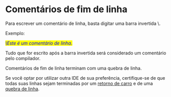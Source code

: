 # Comentários de fim de linha

Para escrever um comentário de linha, basta digitar uma barra invertida \\.

Exemplo:

_<mark style="color:blue;background-color:yellow;">\Este é um comentário de linha.</mark>_ <mark style="color:blue;background-color:yellow;"></mark><mark style="color:blue;background-color:yellow;"></mark>&#x20;

Tudo que for escrito após a barra invertida será considerado um comentário pelo compilador.

Comentários de fim de linha terminam com uma quebra de linha.

Se você optar por utilizar outra IDE de sua preferência, certifique-se de que todas suas linhas sejam terminadas por um [retorno de carro](https://pt.wikipedia.org/wiki/Retorno\_de\_carro) e de uma [quebra de linha](https://pt.wikipedia.org/wiki/Nova\_linha).

